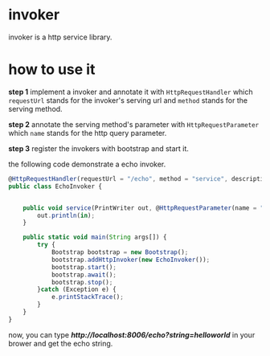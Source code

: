 # invoker

invoker is a http service library. 


# how to use it

**step 1**
implement a invoker and annotate it with `HttpRequestHandler` which `requestUrl` stands for the 
invoker's serving url and `method` stands for the serving method.

**step 2**
annotate the serving method's parameter with `HttpRequestParameter` which `name` stands for the
http query parameter.

**step 3**
register the invokers with bootstrap and start it. 

the following code demonstrate a echo invoker. 

```js
@HttpRequestHandler(requestUrl = "/echo", method = "service", description = "echo what you type")
public class EchoInvoker {


    public void service(PrintWriter out, @HttpRequestParameter(name = "string") String in) {
        out.println(in);
    }

    public static void main(String args[]) {
        try {
            Bootstrap bootstrap = new Bootstrap();
            bootstrap.addHttpInvoker(new EchoInvoker());
            bootstrap.start();
            bootstrap.await();
            bootstrap.stop();
        }catch (Exception e) {
            e.printStackTrace();
        }
    }
}
```

now, you can type **_http://localhost:8006/echo?string=helloworld_** in your brower and get the echo string.